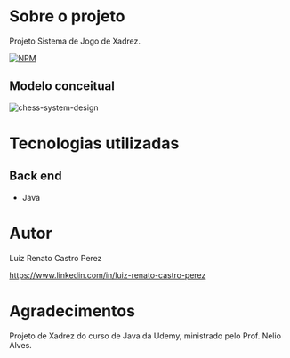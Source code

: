 # Sobre o projeto
Projeto Sistema de Jogo de Xadrez.

[![NPM](https://img.shields.io/npm/l/react)](https://github.com/LuizRenatoC/chess-system-java/blob/main/LICENCE)

## Modelo conceitual
![chess-system-design](https://user-images.githubusercontent.com/120049410/225104064-9be38b4a-644b-4661-a9ba-8b05c7484604.png)

# Tecnologias utilizadas
## Back end
- Java

# Autor

Luiz Renato Castro Perez

https://www.linkedin.com/in/luiz-renato-castro-perez

# Agradecimentos
Projeto de Xadrez do curso de Java da Udemy, ministrado pelo Prof. Nelio Alves.
